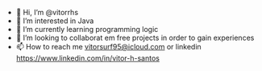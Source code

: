 - 👋 Hi, I’m @vitorrhs
- 👀 I’m interested in Java
- 🌱 I’m currently learning programming logic
- 💞️ I’m looking to collaborat em free projects in order to gain experiences
- 📫 How to reach me vitorsurf95@icloud.com or linkedin https://www.linkedin.com/in/vitor-h-santos

<!---
vitorrhs/vitorrhs is a ✨ special ✨ repository because its `README.md` (this file) appears on your GitHub profile.
You can click the Preview link to take a look at your changes.
--->

